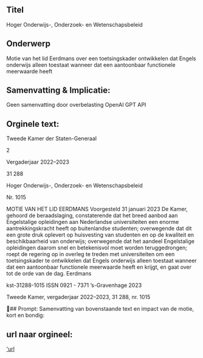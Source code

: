 ## Titel
Hoger Onderwijs-, Onderzoek- en Wetenschapsbeleid
## Onderwerp
Motie van het lid Eerdmans over een toetsingskader ontwikkelen dat Engels onderwijs alleen toestaat wanneer dat een aantoonbaar functionele meerwaarde heeft 
## Samenvatting & Implicatie:
Geen samenvatting door overbelasting OpenAI GPT API
## Orginele text:


Tweede Kamer der Staten-Generaal

2

Vergaderjaar 2022–2023

31 288

Hoger Onderwijs-, Onderzoek- en
Wetenschapsbeleid

Nr. 1015

MOTIE VAN HET LID EERDMANS
Voorgesteld 31 januari 2023
De Kamer,
gehoord de beraadslaging,
constaterende dat het breed aanbod aan Engelstalige opleidingen aan
Nederlandse universiteiten een enorme aantrekkingskracht heeft op
buitenlandse studenten;
overwegende dat dit een grote druk oplevert op huisvesting van
studenten en op de kwaliteit en beschikbaarheid van onderwijs;
overwegende dat het aandeel Engelstalige opleidingen daarom snel en
betekenisvol moet worden teruggedrongen;
roept de regering op in overleg te treden met universiteiten om een
toetsingskader te ontwikkelen dat Engels onderwijs alleen toestaat
wanneer dat een aantoonbaar functionele meerwaarde heeft en krijgt,
en gaat over tot de orde van de dag.
Eerdmans

kst-31288-1015
ISSN 0921 - 7371
’s-Gravenhage 2023

Tweede Kamer, vergaderjaar 2022–2023, 31 288, nr. 1015

## Prompt:
Samenvatting van bovenstaande text en impact van de motie, kort en bondig:

## url naar orgineel:
['url](https://gegevensmagazijn.tweedekamer.nl/OData/v4/2.0/Document(87e5c9c7-9e70-4701-8c68-6a5254efdc70)/resource)
